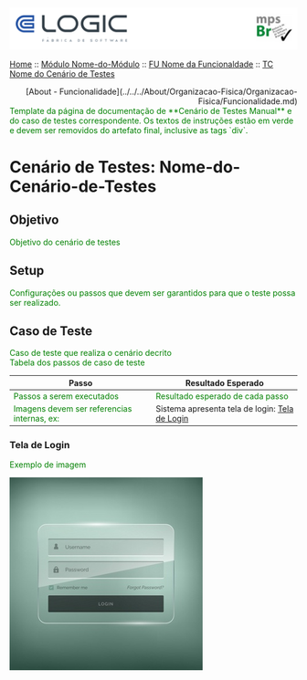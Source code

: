 

  ![Cabecalho](../../../Index-Anexos/Cabecalho.png)


[Home](../../../Index.md) :: [Módulo Nome-do-Módulo](../../Modulo-Nome-do-Modulo.md) :: [FU Nome da Funcionaldade](../FU-Nome-da-Funcionalidade.md) :: [TC Nome do Cenário de Testes](TC-Nome-do-Cenario-de-Testes.md)

<div align="right"> [About - Funcionalidade](../../../About/Organizacao-Fisica/Organizacao-Fisica/Funcionalidade.md) </div>

<div style="color:green">
  Template da página de documentação de **Cenário de Testes Manual** e do caso de testes correspondente.  Os textos de instruções estão em verde e devem ser removidos do artefato final, inclusive as tags `div`.
</div>


# Cenário de Testes: Nome-do-Cenário-de-Testes

## Objetivo

<div style="color:green">
  Objetivo do cenário de testes
</div>

## Setup

<div style="color:green"> Configurações ou passos que devem ser garantidos para que o teste possa ser realizado.</div>


## Caso de Teste

<div style="color:green">Caso de teste que realiza o cenário decrito</div>

<div style="color:green">Tabela dos passos de caso de teste</div>

| Passo                                                    | Resultado Esperado                                              |
|----------------------------------------------------------|-----------------------------------------------------------------|
| <div style="color:green">Passos a serem executados</div> | <div style="color:green">Resultado esperado de cada passo</div> |
| <div style="color:green">Imagens devem ser referencias internas, ex: </div> | Sistema apresenta tela de login: [Tela de Login](#tela-de-login) |

### Tela de Login

<div style="color:green"> Exemplo de imagem </div>

![Exemplo de imagem](../../../About/About-Anexos/Exemplo-tela-de-login.jpg)
